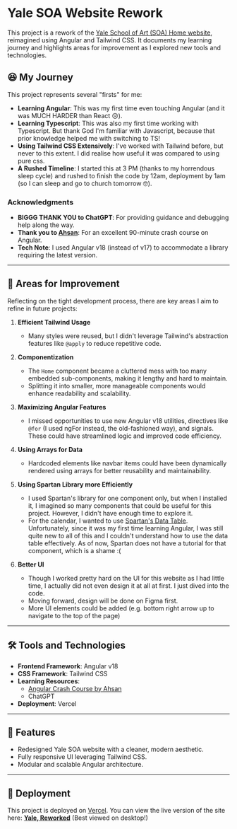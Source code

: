 # Yale SOA Website Rework  

This project is a rework of the [Yale School of Art (SOA) Home website](https://www.art.yale.edu/), reimagined using Angular and Tailwind CSS. It documents my learning journey and highlights areas for improvement as I explored new tools and technologies.

## 😆 My Journey  

This project represents several "firsts" for me:
- **Learning Angular**: This was my first time even touching Angular (and it was MUCH HARDER than React 😢).
- **Learning Typescript**: This was also my first time working with Typescript. But thank God I'm familiar with Javascript, because that prior knowledge helped me with switching to TS!
- **Using Tailwind CSS Extensively**: I've worked with Tailwind before, but never to this extent. I did realise how useful it was compared to using pure css.  
- **A Rushed Timeline**: I started this at 3 PM (thanks to my horrendous sleep cycle) and rushed to finish the code by 12am, deployment by 1am (so I can sleep and go to church tomorrow 🤓).  

### Acknowledgments  
- **BIGGG THANK YOU to ChatGPT**: For providing guidance and debugging help along the way.  
- **Thank you to [Ahsan](https://www.youtube.com/watch?v=oUmVFHlwZsI)**: For an excellent 90-minute crash course on Angular.  
- **Tech Note**: I used Angular v18 (instead of v17) to accommodate a library requiring the latest version.

---

## 📌 Areas for Improvement  

Reflecting on the tight development process, there are key areas I aim to refine in future projects:

1. **Efficient Tailwind Usage**  
   - Many styles were reused, but I didn't leverage Tailwind's abstraction features like `@apply` to reduce repetitive code.  

2. **Componentization**  
   - The `Home` component became a cluttered mess with too many embedded sub-components, making it lengthy and hard to maintain.  
   - Splitting it into smaller, more manageable components would enhance readability and scalability.  

3. **Maximizing Angular Features**  
   - I missed opportunities to use new Angular v18 utilities, directives like `@for` (I used ngFor instead, the old-fashioned way), and signals. These could have streamlined logic and improved code efficiency.  

4. **Using Arrays for Data**  
   - Hardcoded elements like navbar items could have been dynamically rendered using arrays for better reusability and maintainability.
     
5. **Using Spartan Library more Efficiently**
   - I used Spartan's library for one component only, but when I installed it, I imagined so many components that could be useful for this project. However, I didn't have enough time to explore it.  
   - For the calendar, I wanted to use [Spartan's Data Table](https://www.spartan.ng/components/data-table). Unfortunately, since it was my first time learning Angular, I was still quite new to all of this and I couldn't understand how to use the data table effectively. As of now, Spartan does not have a tutorial for that component, which is a shame :(
  
6. **Better UI**
   - Though I worked pretty hard on the UI for this website as I had little time, I actually did not even design it at all at first. I just dived into the code.
   - Moving forward, design will be done on Figma first.
   - More UI elements could be added (e.g. bottom right arrow up to navigate to the top of the page)

---

## 🛠️ Tools and Technologies  

- **Frontend Framework**: Angular v18  
- **CSS Framework**: Tailwind CSS  
- **Learning Resources**:  
  - [Angular Crash Course by Ahsan](https://www.youtube.com/watch?v=oUmVFHlwZsI)  
  - ChatGPT
- **Deployment**: Vercel

---

## 🌟 Features  

- Redesigned Yale SOA website with a cleaner, modern aesthetic.  
- Fully responsive UI leveraging Tailwind CSS.  
- Modular and scalable Angular architecture.  

---

## 🚀 Deployment

This project is deployed on [Vercel](https://vercel.com/). You can view the live version of the site here: **[Yale, Reworked](https://yale-rework.vercel.app/)** (Best viewed on desktop!)

